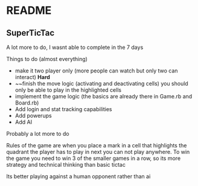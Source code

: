 # README

## SuperTicTac

A lot more to do, I wasnt able to complete in the 7 days

Things to do (almost everything)

- make it two player only (more people can watch but only two can interact) **Hard**
- ~~finish the move logic (activating and deactivating cells)  you should only be able to play in the highlighted cells
- implement the game logic (the basics are already there in Game.rb and Board.rb)
- Add login and stat tracking capabilities
- Add powerups
- Add AI

Probably a lot more to do

Rules of the game are when you place a mark in a cell that highlights the quadrant the player has to play in next you can not play anywhere. 
To win the game you need to win 3 of the smaller games in a row, so its more strategy and technical thinking than basic tictac

Its better playing against a human opponent rather than ai



